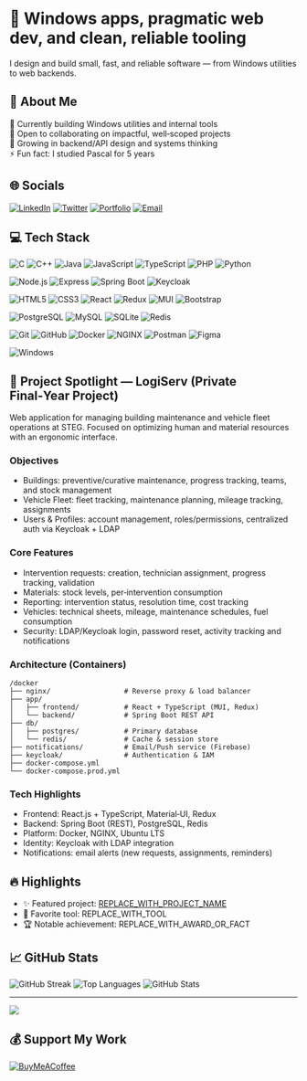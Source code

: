 # 🚀 Windows apps, pragmatic web dev, and clean, reliable tooling
I design and build small, fast, and reliable software — from Windows utilities to web backends.
<!-- Optional alt: "Maker of reliable Windows utilities and full‑stack web apps with a focus on DX and performance." -->

## 💫 About Me
🔭 Currently building Windows utilities and internal tools<br>👯 Open to collaborating on impactful, well‑scoped projects<br>🌱 Growing in backend/API design and systems thinking<br>⚡ Fun fact: I studied Pascal for 5 years

## 🌐 Socials
<!-- Replace the placeholders below with your actual links -->
[![LinkedIn](https://img.shields.io/badge/LinkedIn-%230077B5.svg?logo=linkedin&logoColor=white)](https://www.linkedin.com/in/REPLACE_WITH_LINKEDIN_USERNAME/) <!-- e.g., https://www.linkedin.com/in/hamzabenismail1/ -->
[![Twitter](https://img.shields.io/badge/Twitter-%231DA1F2.svg?logo=twitter&logoColor=white)](https://twitter.com/REPLACE_WITH_TWITTER_HANDLE)
[![Portfolio](https://img.shields.io/badge/Portfolio-%23000000.svg?logo=vercel&logoColor=white)](https://REPLACE_WITH_PORTFOLIO_URL)
[![Email](https://img.shields.io/badge/Email-D14836?logo=gmail&logoColor=white)](mailto:REPLACE_WITH_EMAIL)

## 💻 Tech Stack
<!-- Keep only what you actually use. Replace or remove freely. -->
<!-- Languages -->
![C](https://img.shields.io/badge/c-%2300599C.svg?style=for-the-badge&logo=c&logoColor=white) ![C++](https://img.shields.io/badge/c++-%2300599C.svg?style=for-the-badge&logo=c%2B%2B&logoColor=white) ![Java](https://img.shields.io/badge/java-%23ED8B00.svg?style=for-the-badge&logo=java&logoColor=white) ![JavaScript](https://img.shields.io/badge/javascript-%23323330.svg?style=for-the-badge&logo=javascript&logoColor=%23F7DF1E) ![TypeScript](https://img.shields.io/badge/TypeScript-3178C6?style=for-the-badge&logo=typescript&logoColor=white) ![PHP](https://img.shields.io/badge/php-%23777BB4.svg?style=for-the-badge&logo=php&logoColor=white) ![Python](https://img.shields.io/badge/python-3670A0?style=for-the-badge&logo=python&logoColor=ffdd54)
<!-- Backend & Runtimes -->
![Node.js](https://img.shields.io/badge/Node.js-339933?style=for-the-badge&logo=node.js&logoColor=white) ![Express](https://img.shields.io/badge/Express-000000?style=for-the-badge&logo=express&logoColor=white) ![Spring Boot](https://img.shields.io/badge/Spring%20Boot-6DB33F?style=for-the-badge&logo=springboot&logoColor=white) ![Keycloak](https://img.shields.io/badge/Keycloak-311C87?style=for-the-badge&logo=keycloak&logoColor=white)
<!-- Frontend -->
![HTML5](https://img.shields.io/badge/HTML5-E34F26?style=for-the-badge&logo=html5&logoColor=white) ![CSS3](https://img.shields.io/badge/CSS3-1572B6?style=for-the-badge&logo=css3&logoColor=white) ![React](https://img.shields.io/badge/React-20232A?style=for-the-badge&logo=react&logoColor=61DAFB) ![Redux](https://img.shields.io/badge/Redux-593D88?style=for-the-badge&logo=redux&logoColor=white) ![MUI](https://img.shields.io/badge/MUI-007FFF?style=for-the-badge&logo=mui&logoColor=white) ![Bootstrap](https://img.shields.io/badge/Bootstrap-563D7C?style=for-the-badge&logo=bootstrap&logoColor=white)
<!-- Databases -->
![PostgreSQL](https://img.shields.io/badge/PostgreSQL-4169E1?style=for-the-badge&logo=postgresql&logoColor=white) ![MySQL](https://img.shields.io/badge/mysql-%2300f.svg?style=for-the-badge&logo=mysql&logoColor=white) ![SQLite](https://img.shields.io/badge/SQLite-003B57?style=for-the-badge&logo=sqlite&logoColor=white) ![Redis](https://img.shields.io/badge/Redis-DC382D?style=for-the-badge&logo=redis&logoColor=white)
<!-- Build & Tools -->
![Git](https://img.shields.io/badge/Git-F05032?style=for-the-badge&logo=git&logoColor=white) ![GitHub](https://img.shields.io/badge/GitHub-181717?style=for-the-badge&logo=github&logoColor=white) ![Docker](https://img.shields.io/badge/Docker-2496ED?style=for-the-badge&logo=docker&logoColor=white) ![NGINX](https://img.shields.io/badge/NGINX-009639?style=for-the-badge&logo=nginx&logoColor=white) ![Postman](https://img.shields.io/badge/Postman-FF6C37?style=for-the-badge&logo=postman&logoColor=white) ![Figma](https://img.shields.io/badge/Figma-F24E1E?style=for-the-badge&logo=figma&logoColor=white)
<!-- OS & Distribution -->
![Windows](https://img.shields.io/badge/Windows-0078D6?style=for-the-badge&logo=windows&logoColor=white)
<!-- Add or remove badges to match your real stack. You can find more at https://shields.io/ and https://simpleicons.org/ -->

## 🧭 Project Spotlight — LogiServ (Private Final‑Year Project)
Web application for managing building maintenance and vehicle fleet operations at STEG. Focused on optimizing human and material resources with an ergonomic interface.

### Objectives
- Buildings: preventive/curative maintenance, progress tracking, teams, and stock management
- Vehicle Fleet: fleet tracking, maintenance planning, mileage tracking, assignments
- Users & Profiles: account management, roles/permissions, centralized auth via Keycloak + LDAP

### Core Features
- Intervention requests: creation, technician assignment, progress tracking, validation
- Materials: stock levels, per‑intervention consumption
- Reporting: intervention status, resolution time, cost tracking
- Vehicles: technical sheets, mileage, maintenance schedules, fuel consumption
- Security: LDAP/Keycloak login, password reset, activity tracking and notifications

### Architecture (Containers)
```
/docker
├── nginx/                  # Reverse proxy & load balancer
├── app/
│   ├── frontend/           # React + TypeScript (MUI, Redux)
│   └── backend/            # Spring Boot REST API
├── db/
│   ├── postgres/           # Primary database
│   └── redis/              # Cache & session store
├── notifications/          # Email/Push service (Firebase)
├── keycloak/               # Authentication & IAM
├── docker-compose.yml
└── docker-compose.prod.yml
```

### Tech Highlights
- Frontend: React.js + TypeScript, Material‑UI, Redux
- Backend: Spring Boot (REST), PostgreSQL, Redis
- Platform: Docker, NGINX, Ubuntu LTS
- Identity: Keycloak with LDAP integration
- Notifications: email alerts (new requests, assignments, reminders)

## 🔥 Highlights
- ✨ Featured project: [REPLACE_WITH_PROJECT_NAME](https://github.com/REPLACE_WITH_USERNAME/REPLACE_WITH_REPO)
- 🧰 Favorite tool: REPLACE_WITH_TOOL
- 🏆 Notable achievement: REPLACE_WITH_AWARD_OR_FACT
<!-- Swap the placeholders above with your real links and facts. Remove any line you don't need. -->

## 📈 GitHub Stats
<!-- If your username differs, replace naniiic137 below. -->
![GitHub Streak](https://streak-stats.demolab.com?user=naniiic137&theme=transparent&hide_border=true)
![Top Languages](https://github-readme-stats.vercel.app/api/top-langs/?username=naniiic137&langs_count=8&layout=compact&theme=transparent&hide_border=true)
![GitHub Stats](https://github-readme-stats.vercel.app/api?username=naniiic137&show_icons=true&theme=transparent&hide_border=true)

---
[![](https://visitcount.itsvg.in/api?id=naniiic137&icon=0&color=7)](https://visitcount.itsvg.in)
<!-- Replace id with your username if needed. Example: id=naniiic137 -->

## 💰 Support My Work
[![BuyMeACoffee](https://img.shields.io/badge/Buy%20Me%20a%20Coffee-ffdd00?style=for-the-badge&logo=buy-me-a-coffee&logoColor=black)](https://www.buymeacoffee.com/REPLACE_WITH_USERNAME)
<!-- Example: https://www.buymeacoffee.com/naniii -->

<!-- Optional: Showcase screenshots or GIFs of your apps -->
<!-- 
### 📸 Screenshots
![App Screenshot](REPLACE_WITH_IMAGE_URL)
-->

<!-- Optional: Add a short roadmap or what you're learning next -->
<!-- 
### 🗺️ Roadmap
- Shipping v2 of my Windows utility
- Exploring Electron + Rust
-->

<!-- If this is your profile README, pin your top repos on your profile for visibility. If this is a project README, add Installation/Usage sections instead. -->

<!-- Proudly created with GPRM ( https://gprm.itsvg.in ) -->
